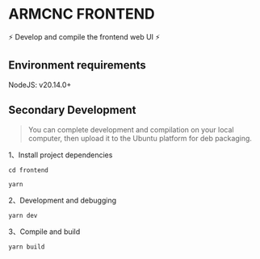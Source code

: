# ARMCNC FRONTEND

⚡ Develop and compile the frontend web UI ⚡

## Environment requirements

NodeJS: v20.14.0+

## Secondary Development

> You can complete development and compilation on your local computer, then upload it to the Ubuntu platform for deb packaging.

1、Install project dependencies

```shell
cd frontend
```

```shell
yarn
```

2、Development and debugging

```shell
yarn dev
```

3、Compile and build

```shell
yarn build
```
